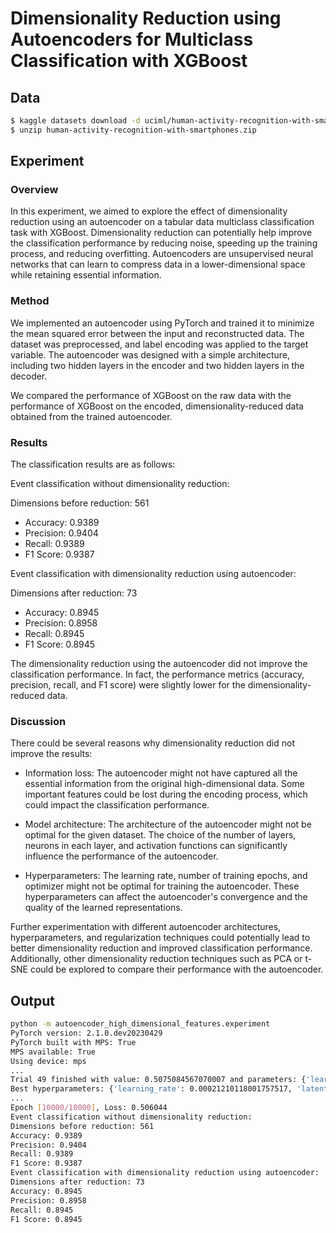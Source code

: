 # Dimensionality Reduction using Autoencoders for Multiclass Classification with XGBoost

## Data

```bash
$ kaggle datasets download -d uciml/human-activity-recognition-with-smartphones
$ unzip human-activity-recognition-with-smartphones.zip
```

## Experiment

### Overview
In this experiment, we aimed to explore the effect of dimensionality reduction using an autoencoder on a tabular data multiclass classification task with XGBoost. Dimensionality reduction can potentially help improve the classification performance by reducing noise, speeding up the training process, and reducing overfitting. Autoencoders are unsupervised neural networks that can learn to compress data in a lower-dimensional space while retaining essential information.

### Method
We implemented an autoencoder using PyTorch and trained it to minimize the mean squared error between the input and reconstructed data. The dataset was preprocessed, and label encoding was applied to the target variable. The autoencoder was designed with a simple architecture, including two hidden layers in the encoder and two hidden layers in the decoder.

We compared the performance of XGBoost on the raw data with the performance of XGBoost on the encoded, dimensionality-reduced data obtained from the trained autoencoder.

### Results
The classification results are as follows:

Event classification without dimensionality reduction:

Dimensions before reduction: 561
- Accuracy: 0.9389
- Precision: 0.9404
- Recall: 0.9389
- F1 Score: 0.9387

Event classification with dimensionality reduction using autoencoder:

Dimensions after reduction: 73
- Accuracy: 0.8945
- Precision: 0.8958
- Recall: 0.8945
- F1 Score: 0.8945

The dimensionality reduction using the autoencoder did not improve the classification performance. In fact, the performance metrics (accuracy, precision, recall, and F1 score) were slightly lower for the dimensionality-reduced data.

### Discussion
There could be several reasons why dimensionality reduction did not improve the results:

- Information loss: The autoencoder might not have captured all the essential information from the original high-dimensional data. Some important features could be lost during the encoding process, which could impact the classification performance.

- Model architecture: The architecture of the autoencoder might not be optimal for the given dataset. The choice of the number of layers, neurons in each layer, and activation functions can significantly influence the performance of the autoencoder.

- Hyperparameters: The learning rate, number of training epochs, and optimizer might not be optimal for training the autoencoder. These hyperparameters can affect the autoencoder's convergence and the quality of the learned representations.

Further experimentation with different autoencoder architectures, hyperparameters, and regularization techniques could potentially lead to better dimensionality reduction and improved classification performance. Additionally, other dimensionality reduction techniques such as PCA or t-SNE could be explored to compare their performance with the autoencoder.

## Output

```bash
python -m autoencoder_high_dimensional_features.experiment
PyTorch version: 2.1.0.dev20230429
PyTorch built with MPS: True
MPS available: True
Using device: mps
...
Trial 49 finished with value: 0.5075084567070007 and parameters: {'learning_rate': 0.00032998782551153636, 'latent_dim': 68}. Best is trial 3 with value: 0.5051108002662659.
Best hyperparameters: {'learning_rate': 0.00021210118001757517, 'latent_dim': 73}
...
Epoch [10000/10000], Loss: 0.506044
Event classification without dimensionality reduction:
Dimensions before reduction: 561
Accuracy: 0.9389
Precision: 0.9404
Recall: 0.9389
F1 Score: 0.9387
Event classification with dimensionality reduction using autoencoder:
Dimensions after reduction: 73
Accuracy: 0.8945
Precision: 0.8958
Recall: 0.8945
F1 Score: 0.8945
```
